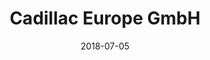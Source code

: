 ﻿---
title:          "Cadillac Europe GmbH"
date:           "2018-07-05"
draft:          false
robotsExclude:  true
forceNowrap:    false
---
